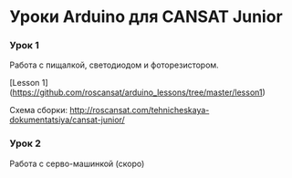 # Уроки Arduino для CANSAT Junior

### Урок 1
Работа с пищалкой, светодиодом и фоторезистором.

[Lesson 1] (https://github.com/roscansat/arduino_lessons/tree/master/lesson1)


Схема сборки:
http://roscansat.com/tehnicheskaya-dokumentatsiya/cansat-junior/


### Урок 2
Работа с серво-машинкой (скоро)
